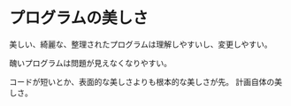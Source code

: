 # プログラムの美しさ

美しい、綺麗な、整理されたプログラムは理解しやすいし、変更しやすい。

醜いプログラムは問題が見えなくなりやすい。

コードが短いとか、表面的な美しさよりも根本的な美しさが先。
計画自体の美しさ。
